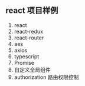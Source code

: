 
## react 项目样例
1. react
2. react-redux
3. react-router
4. aes
5. axios
6. typescript
7. Promise
8. 自定义全局组件
9. authorization 路由权限控制 

